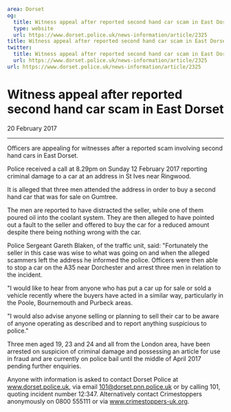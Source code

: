 ```yaml
area: Dorset
og:
  title: Witness appeal after reported second hand car scam in East Dorset
  type: website
  url: https://www.dorset.police.uk/news-information/article/2325
title: Witness appeal after reported second hand car scam in East Dorset |
twitter:
  title: Witness appeal after reported second hand car scam in East Dorset
  url: https://www.dorset.police.uk/news-information/article/2325
url: https://www.dorset.police.uk/news-information/article/2325
```

# Witness appeal after reported second hand car scam in East Dorset

20 February 2017

* * *

Officers are appealing for witnesses after a reported scam involving second hand cars in East Dorset.

Police received a call at 8.29pm on Sunday 12 February 2017 reporting criminal damage to a car at an address in St Ives near Ringwood.

It is alleged that three men attended the address in order to buy a second hand car that was for sale on Gumtree.

The men are reported to have distracted the seller, while one of them poured oil into the coolant system. They are then alleged to have pointed out a fault to the seller and offered to buy the car for a reduced amount despite there being nothing wrong with the car.

Police Sergeant Gareth Blaken, of the traffic unit, said: "Fortunately the seller in this case was wise to what was going on and when the alleged scammers left the address he informed the police. Officers were then able to stop a car on the A35 near Dorchester and arrest three men in relation to the incident.

"I would like to hear from anyone who has put a car up for sale or sold a vehicle recently where the buyers have acted in a similar way, particularly in the Poole, Bournemouth and Purbeck areas.

"I would also advise anyone selling or planning to sell their car to be aware of anyone operating as described and to report anything suspicious to police."

Three men aged 19, 23 and 24 and all from the London area, have been arrested on suspicion of criminal damage and possessing an article for use in fraud and are currently on police bail until the middle of April 2017 pending further enquiries.

Anyone with information is asked to contact Dorset Police at www.dorset.police.uk, via email 101@dorset.pnn.police.uk or by calling 101, quoting incident number 12:347. Alternatively contact Crimestoppers anonymously on 0800 555111 or via www.crimestoppers-uk.org.
